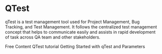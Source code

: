# QTest

qTest is a test management tool used for Project Management, Bug Tracking, and Test Management. It follows the centralized test management concept that helps to communicate easily and assists in rapid development of task across QA team and other stakeholders.

<ResourceGroupTitle>Free Content</ResourceGroupTitle>
<BadgeLink colorScheme='yellow' badgeText='Read' href='https://www.tutorialspoint.com/qtest/qtest_introduction.htm'>QTest tutorial</BadgeLink>
<BadgeLink badgeText='Watch' href='https://www.youtube.com/watch?v=1q8vQ2XF9QE'>Getting Started with qTest and Parameters</BadgeLink>
